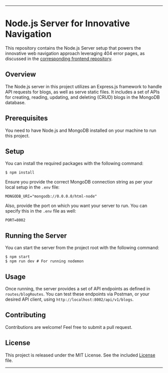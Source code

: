 ---

# Node.js Server for Innovative Navigation

This repository contains the Node.js Server setup that powers the innovative web navigation approach leveraging 404 error pages, as discussed in the [corresponding frontend repository](https://github.com/Spooksan/html).

## Overview

The Node.js server in this project utilizes an Express.js framework to handle API requests for blogs, as well as serve static files. It includes a set of APIs for creating, reading, updating, and deleting (CRUD) blogs in the MongoDB database.

## Prerequisites

You need to have Node.js and MongoDB installed on your machine to run this project.

## Setup

You can install the required packages with the following command:

```shell
$ npm install
```

Ensure you provide the correct MongoDB connection string as per your local setup in the `.env` file:

```text
MONGODB_URI="mongodb://0.0.0.0/html-node"
```

Also, provide the port on which you want your server to run. You can specify this in the `.env` file as well:

```text
PORT=8002
```

## Running the Server

You can start the server from the project root with the following command:

```shell
$ npm start
$ npm run dev # For running nodemon
```

## Usage

Once running, the server provides a set of API endpoints as defined in `routes/blogRoutes`. You can test these endpoints via Postman, or your desired API client, using `http://localhost:8002/api/v1/blogs`.

## Contributing

Contributions are welcome! Feel free to submit a pull request. 

## License

This project is released under the MIT License. See the included [License](license) file.

---